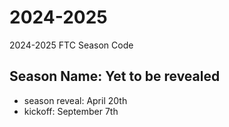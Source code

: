 # 2024-2025
2024-2025 FTC Season Code

## Season Name: Yet to be revealed
- season reveal: April 20th
- kickoff: September 7th
